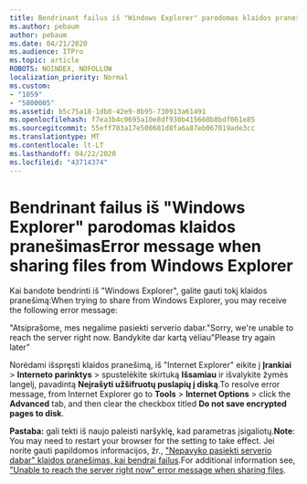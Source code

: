 ```yaml
---
title: Bendrinant failus iš "Windows Explorer" parodomas klaidos pranešimas
ms.author: pebaum
author: pebaum
ms.date: 04/21/2020
ms.audience: ITPro
ms.topic: article
ROBOTS: NOINDEX, NOFOLLOW
localization_priority: Normal
ms.custom:
- "1059"
- "5800005"
ms.assetid: b5c75a18-1db8-42e9-8b95-730913a61491
ms.openlocfilehash: f7ea3b4c0695a10e8df930b415660b8bdf061e85
ms.sourcegitcommit: 55eff703a17e500681d8fa6a87eb067019ade3cc
ms.translationtype: MT
ms.contentlocale: lt-LT
ms.lasthandoff: 04/22/2020
ms.locfileid: "43714374"
---
```

# <a name="error-message-when-sharing-files-from-windows-explorer"></a><span data-ttu-id="f3987-102">Bendrinant failus iš "Windows Explorer" parodomas klaidos pranešimas</span><span class="sxs-lookup"><span data-stu-id="f3987-102">Error message when sharing files from Windows Explorer</span></span>

<span data-ttu-id="f3987-103">Kai bandote bendrinti iš "Windows Explorer", galite gauti tokį klaidos pranešimą:</span><span class="sxs-lookup"><span data-stu-id="f3987-103">When trying to share from Windows Explorer, you may receive the following error message:</span></span>
  
<span data-ttu-id="f3987-104">"Atsiprašome, mes negalime pasiekti serverio dabar.</span><span class="sxs-lookup"><span data-stu-id="f3987-104">"Sorry, we're unable to reach the server right now.</span></span> <span data-ttu-id="f3987-105">Bandykite dar kartą vėliau"</span><span class="sxs-lookup"><span data-stu-id="f3987-105">Please try again later"</span></span>
  
<span data-ttu-id="f3987-106">Norėdami išspręsti klaidos pranešimą, iš "Internet Explorer" eikite į **Įrankiai** \> **Interneto parinktys** \> spustelėkite skirtuką **Išsamiau** ir išvalykite žymės langelį, pavadintą **Neįrašyti užšifruotų puslapių į diską**.</span><span class="sxs-lookup"><span data-stu-id="f3987-106">To resolve error message, from Internet Explorer go to **Tools** \> **Internet Options** \> click the **Advanced** tab, and then clear the checkbox titled **Do not save encrypted pages to disk**.</span></span>
  
 <span data-ttu-id="f3987-107">**Pastaba:** gali tekti iš naujo paleisti naršyklę, kad parametras įsigaliotų.</span><span class="sxs-lookup"><span data-stu-id="f3987-107">**Note**: You may need to restart your browser for the setting to take effect.</span></span> <span data-ttu-id="f3987-108">Jei norite gauti papildomos informacijos, žr., ["Nepavyko pasiekti serverio dabar" klaidos pranešimas, kai bendrai failus](https://go.microsoft.com/fwlink/?linkid=2022914).</span><span class="sxs-lookup"><span data-stu-id="f3987-108">For additional information see, ["Unable to reach the server right now" error message when sharing files](https://go.microsoft.com/fwlink/?linkid=2022914).</span></span>
  